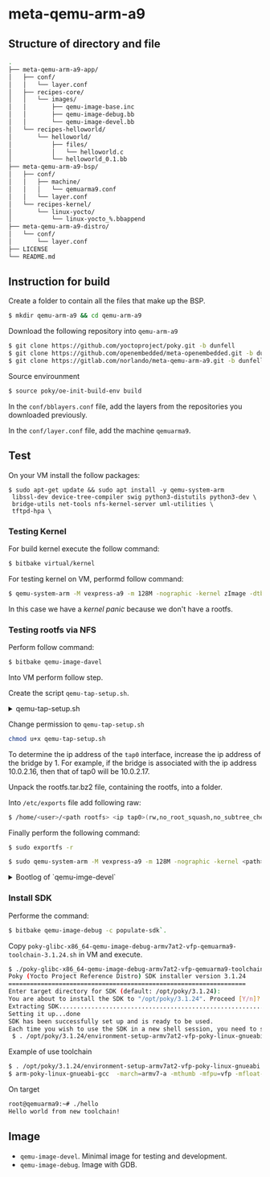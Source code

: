 # meta-qemu-arm-a9

## Structure of directory and file

```bash
.
├── meta-qemu-arm-a9-app/
│   ├── conf/
│   │   └── layer.conf
│   ├── recipes-core/
│   │   └── images/
│   │       ├── qemu-image-base.inc
│   │       ├── qemu-image-debug.bb
│   │       └── qemu-image-devel.bb
│   └── recipes-helloworld/
│       └── helloworld/
│           ├── files/
│           │   └── helloworld.c
│           └── helloworld_0.1.bb
├── meta-qemu-arm-a9-bsp/
│   ├── conf/
│   │   ├── machine/
│   │   │   └── qemuarma9.conf
│   │   └── layer.conf
│   └── recipes-kernel/
│       └── linux-yocto/
│           └── linux-yocto_%.bbappend
├── meta-qemu-arm-a9-distro/
│   └── conf/
│       └── layer.conf
├── LICENSE
└── README.md
```

## Instruction for build

Create a folder to contain all the files that make up the BSP.

```bash
$ mkdir qemu-arm-a9 && cd qemu-arm-a9
```

Download the following repository into `qemu-arm-a9`

```bash
$ git clone https://github.com/yoctoproject/poky.git -b dunfell
$ git clone https://github.com/openembedded/meta-openembedded.git -b dunfell
$ git clone https://gitlab.com/norlando/meta-qemu-arm-a9.git -b dunfell
```

Source envirounment

```bash
$ source poky/oe-init-build-env build
```

In the `conf/bblayers.conf` file, add the layers from the repositories you downloaded previously.

In the `conf/layer.conf` file, add the machine `qemuarma9`.

## Test

On your VM install the follow packages:

```
$ sudo apt-get update && sudo apt install -y qemu-system-arm 
 libssl-dev device-tree-compiler swig python3-distutils python3-dev \
 bridge-utils net-tools nfs-kernel-server uml-utilities \
 tftpd-hpa \
```

### Testing Kernel

For build kernel execute the follow command:

```bash
$ bitbake virtual/kernel
```

For testing kernel on VM, performd follow command:

```bash
$ qemu-system-arm -M vexpress-a9 -m 128M -nographic -kernel zImage -dtb vexpress-v2p-ca9-qemuarma9.dtb -append "console=ttyAMA0,115200 console=tty"
```

In this case we have a *kernel panic* because we don't have a rootfs.

### Testing rootfs via NFS

Perform follow command:

```bash
$ bitbake qemu-image-davel
```

Into VM perform follow step.

Create the script `qemu-tap-setup.sh`.

<p>
<details>
<summary>qemu-tap-setup.sh</summary>

<pre><code>
#!/bin/bash

# qemu-tap-setup.sh

echo "Create a bridge"
brctl addbr br0

echo "Add enp0s1 to bridge"
brctl addif br0 enp0s1

echo "Create tap interface"
tunctl -t tap0 -u dooraim

echo "Add tap0 to bridge"
brctl addif br0 tap0

echo "Make sure everything is up"
ifconfig enp0s1 up
ifconfig tap0 up
ifconfig br0 up

echo "Check if properly bridged"
brctl show

echo "Assign ip to br0"
dhclient -v br0
</code></pre>

</details>
</p>

Change permission to `qemu-tap-setup.sh`

```bash
chmod u+x qemu-tap-setup.sh
```

To determine the ip address of the `tap0` interface, increase the ip address of the bridge by 1. For example, if the bridge is associated with the ip address 10.0.2.16, then that of tap0 will be 10.0.2.17.

Unpack the rootfs.tar.bz2 file, containing the rootfs, into a folder.

Into `/etc/exports` file add following raw:

```bash
$ /home/<user>/<path rootfs> <ip tap0>(rw,no_root_squash,no_subtree_check)
```

Finally perform the following command:

```bash
$ sudo exportfs -r
```

```bash
$ sudo qemu-system-arm -M vexpress-a9 -m 128M -nographic -kernel <path>/zImage -dtb <path>/vexpress-v2p-ca9-qemuarma9.dtb -append "console=ttyAMA0 root=/dev/nfs ip=<ip target> nfsroot=<ip host>:<path rootfs>,nfsvers=3,tcp rw" -net tap,ifname=tap0,script=no -net nic
```

<p>
<details>
<summary>Bootlog of `qemu-imge-devel`</summary>

<pre><code>
[    0.000000] Booting Linux on physical CPU 0x0
[    0.000000] Linux version 5.4.237-yocto-standard (oe-user@oe-host) (gcc version 9.5.0 (GCC)) #1 SMP PREEMPT Sat Mar 18 03:22:05 UTC 2023
[    0.000000] CPU: ARMv7 Processor [410fc090] revision 0 (ARMv7), cr=10c5387d
[    0.000000] CPU: PIPT / VIPT nonaliasing data cache, VIPT nonaliasing instruction cache
[    0.000000] OF: fdt: Machine model: V2P-CA9
[    0.000000] Memory policy: Data cache writeback
[    0.000000] Reserved memory: created DMA memory pool at 0x4c000000, size 8 MiB
[    0.000000] OF: reserved mem: initialized node vram@4c000000, compatible id shared-dma-pool
[    0.000000] CPU: All CPU(s) started in SVC mode.
[    0.000000] percpu: Embedded 19 pages/cpu s47692 r8192 d21940 u77824
[    0.000000] Built 1 zonelists, mobility grouping on.  Total pages: 32480
[    0.000000] Kernel command line: console=ttyAMA0 root=/dev/nfs ip=10.0.2.17 nfsroot=10.0.2.15:/home/dooraim/rootfs,nfsvers=3,tcp rw
[    0.000000] Dentry cache hash table entries: 16384 (order: 4, 65536 bytes, linear)
[    0.000000] Inode-cache hash table entries: 8192 (order: 3, 32768 bytes, linear)
[    0.000000] mem auto-init: stack:off, heap alloc:off, heap free:off
[    0.000000] Memory: 116088K/131072K available (8192K kernel code, 728K rwdata, 2188K rodata, 1024K init, 287K bss, 14984K reserved, 0K cma-reserved, 0K highmem)
[    0.000000] SLUB: HWalign=64, Order=0-3, MinObjects=0, CPUs=4, Nodes=1
[    0.000000] ftrace: allocating 31405 entries in 93 pages
[    0.000000] rcu: Preemptible hierarchical RCU implementation.
[    0.000000] 	Tasks RCU enabled.
[    0.000000] rcu: RCU calculated value of scheduler-enlistment delay is 10 jiffies.
[    0.000000] NR_IRQS: 16, nr_irqs: 16, preallocated irqs: 16
[    0.000000] GIC CPU mask not found - kernel will fail to boot.
[    0.000000] GIC CPU mask not found - kernel will fail to boot.
[    0.000000] L2C: platform modifies aux control register: 0x02020000 -> 0x02420000
[    0.000000] L2C: DT/platform modifies aux control register: 0x02020000 -> 0x02420000
[    0.000000] L2C-310 enabling early BRESP for Cortex-A9
[    0.000000] L2C-310 full line of zeros enabled for Cortex-A9
[    0.000000] L2C-310 dynamic clock gating disabled, standby mode disabled
[    0.000000] L2C-310 cache controller enabled, 8 ways, 128 kB
[    0.000000] L2C-310: CACHE_ID 0x410000c8, AUX_CTRL 0x46420001
[    0.000251] sched_clock: 32 bits at 24MHz, resolution 41ns, wraps every 89478484971ns
[    0.005063] clocksource: arm,sp804: mask: 0xffffffff max_cycles: 0xffffffff, max_idle_ns: 1911260446275 ns
[    0.005909] smp_twd: clock not found -2
[    0.010657] Console: colour dummy device 80x30
[    0.011095] Calibrating local timer... 93.04MHz.
[    0.066034] Calibrating delay loop... 841.31 BogoMIPS (lpj=4206592)
[    0.139054] pid_max: default: 32768 minimum: 301
[    0.140067] LSM: Security Framework initializing
[    0.141311] Mount-cache hash table entries: 1024 (order: 0, 4096 bytes, linear)
[    0.141362] Mountpoint-cache hash table entries: 1024 (order: 0, 4096 bytes, linear)
[    0.156389] CPU: Testing write buffer coherency: ok
[    0.157449] CPU0: Spectre v2: using BPIALL workaround
[    0.167549] CPU0: thread -1, cpu 0, socket 0, mpidr 80000000
[    0.173561] Setting up static identity map for 0x60100000 - 0x60100060
[    0.174375] rcu: Hierarchical SRCU implementation.
[    0.178429] smp: Bringing up secondary CPUs ...
[    0.185158] smp: Brought up 1 node, 1 CPU
[    0.185239] SMP: Total of 1 processors activated (841.31 BogoMIPS).
[    0.185326] CPU: All CPU(s) started in SVC mode.
[    0.194955] devtmpfs: initialized
[    0.206913] VFP support v0.3: implementor 41 architecture 3 part 30 variant 9 rev 0
[    0.233278] clocksource: jiffies: mask: 0xffffffff max_cycles: 0xffffffff, max_idle_ns: 19112604462750000 ns
[    0.234016] futex hash table entries: 1024 (order: 4, 65536 bytes, linear)
[    0.236545] xor: measuring software checksum speed
[    0.337568]    arm4regs  :   903.600 MB/sec
[    0.429556]    8regs     :  1204.400 MB/sec
[    0.522404]    32regs    :   994.400 MB/sec
[    0.522504] xor: using function: 8regs (1204.400 MB/sec)
[    0.553088] NET: Registered protocol family 16
[    0.557141] DMA: preallocated 256 KiB pool for atomic coherent allocations
[    0.679810] hw-breakpoint: debug architecture 0x4 unsupported.
[    0.679952] Serial: AMBA PL011 UART driver
[    0.690607] 10009000.uart: ttyAMA0 at MMIO 0x10009000 (irq = 29, base_baud = 0) is a PL011 rev1
[    0.698325] printk: console [ttyAMA0] enabled
[    0.701458] 1000a000.uart: ttyAMA1 at MMIO 0x1000a000 (irq = 30, base_baud = 0) is a PL011 rev1
[    0.703552] 1000b000.uart: ttyAMA2 at MMIO 0x1000b000 (irq = 31, base_baud = 0) is a PL011 rev1
[    0.706252] 1000c000.uart: ttyAMA3 at MMIO 0x1000c000 (irq = 32, base_baud = 0) is a PL011 rev1
[    0.708692] OF: amba_device_add() failed (-19) for /smb@4000000/motherboard/iofpga@7,00000000/wdt@f000
[    0.712304] OF: amba_device_add() failed (-19) for /memory-controller@100e0000
[    0.712808] OF: amba_device_add() failed (-19) for /memory-controller@100e1000
[    0.713656] OF: amba_device_add() failed (-19) for /watchdog@100e5000
[    0.715644] irq: type mismatch, failed to map hwirq-75 for interrupt-controller@1e001000!
[    0.913295] raid6: int32x8  gen()    84 MB/s
[    1.072268] raid6: int32x8  xor()    56 MB/s
[    1.238109] raid6: int32x4  gen()    95 MB/s
[    1.405651] raid6: int32x4  xor()    56 MB/s
[    1.563697] raid6: int32x2  gen()   537 MB/s
[    1.722155] raid6: int32x2  xor()   328 MB/s
[    1.890506] raid6: int32x1  gen()   542 MB/s
[    2.047532] raid6: int32x1  xor()   351 MB/s
[    2.047661] raid6: using algorithm int32x1 gen() 542 MB/s
[    2.047736] raid6: .... xor() 351 MB/s, rmw enabled
[    2.047843] raid6: using intx1 recovery algorithm
[    2.052980] SCSI subsystem initialized
[    2.054420] usbcore: registered new interface driver usbfs
[    2.054786] usbcore: registered new interface driver hub
[    2.055360] usbcore: registered new device driver usb
[    2.092948] clocksource: Switched to clocksource arm,sp804
[    2.638537] NET: Registered protocol family 2
[    2.639761] IP idents hash table entries: 2048 (order: 2, 16384 bytes, linear)
[    2.649451] tcp_listen_portaddr_hash hash table entries: 512 (order: 0, 6144 bytes, linear)
[    2.649885] TCP established hash table entries: 1024 (order: 0, 4096 bytes, linear)
[    2.650128] TCP bind hash table entries: 1024 (order: 1, 8192 bytes, linear)
[    2.650340] TCP: Hash tables configured (established 1024 bind 1024)
[    2.653039] UDP hash table entries: 256 (order: 1, 8192 bytes, linear)
[    2.653368] UDP-Lite hash table entries: 256 (order: 1, 8192 bytes, linear)
[    2.658694] NET: Registered protocol family 1
[    2.661868] RPC: Registered named UNIX socket transport module.
[    2.662194] RPC: Registered udp transport module.
[    2.662328] RPC: Registered tcp transport module.
[    2.663530] RPC: Registered tcp NFSv4.1 backchannel transport module.
[    2.674442] hw perfevents: enabled with armv7_cortex_a9 PMU driver, 5 counters available
[    2.678637] workingset: timestamp_bits=14 max_order=15 bucket_order=1
[    2.701799] NFS: Registering the id_resolver key type
[    2.703241] Key type id_resolver registered
[    2.703358] Key type id_legacy registered
[    2.706603] Key type cifs.idmap registered
[    2.741832] Block layer SCSI generic (bsg) driver version 0.4 loaded (major 251)
[    2.742220] io scheduler mq-deadline registered
[    2.742362] io scheduler kyber registered
[    2.747619] clcd-pl11x 1001f000.clcd: PL111 designer 41 rev2 at 0x1001f000
[    2.748777] clcd-pl11x: probe of 1001f000.clcd failed with error -2
[    2.749123] clcd-pl11x 10020000.clcd: PL111 designer 41 rev2 at 0x10020000
[    2.749351] clcd-pl11x: probe of 10020000.clcd failed with error -2
[    2.790854] brd: module loaded
[    2.864131] smsc911x 4e000000.ethernet eth0: MAC Address: 52:54:00:12:34:56
[    2.864956] usbcore: registered new interface driver usb-storage
[    2.875429] rtc-pl031 10017000.rtc: registered as rtc0
[    2.878723] device-mapper: ioctl: 4.41.0-ioctl (2019-09-16) initialised: dm-devel@redhat.com
[    2.883876] mmci-pl18x 10005000.mmci: Got CD GPIO
[    2.884316] mmci-pl18x 10005000.mmci: Got WP GPIO
[    2.886568] mmci-pl18x 10005000.mmci: mmc0: PL181 manf 41 rev0 at 0x10005000 irq 25,26 (pio)
[    2.920462] usbcore: registered new interface driver usbhid
[    2.920592] usbhid: USB HID core driver
[    2.921028] u32 classifier
[    2.921090]     input device check on
[    2.921141]     Actions configured
[    2.923474] NET: Registered protocol family 10
[    2.933295] Segment Routing with IPv6
[    2.934342] sit: IPv6, IPv4 and MPLS over IPv4 tunneling driver
[    2.938061] NET: Registered protocol family 17
[    2.939071] Key type dns_resolver registered
[    2.939412] Registering SWP/SWPB emulation handler
[    2.941559] Key type ._fscrypt registered
[    2.941684] Key type .fscrypt registered
[    2.948258] Btrfs loaded, crc32c=crc32c-generic
[    2.956391] Key type encrypted registered
[    2.960008] printk: console [netcon0] enabled
[    2.960146] netconsole: network logging started
[    2.961198] rtc-pl031 10017000.rtc: setting system clock to 2023-04-22T17:13:01 UTC (1682183581)
[    2.976580] input: AT Raw Set 2 keyboard as /devices/platform/smb@4000000/smb@4000000:motherboard/smb@4000000:motherboard:iofpga@7,00000000/10006000.kmi/serio0/input/input0
[    2.990310] Generic PHY 4e000000.ethernet-ffffffff:01: attached PHY driver [Generic PHY] (mii_bus:phy_addr=4e000000.ethernet-ffffffff:01, irq=POLL)
[    2.991491] smsc911x 4e000000.ethernet eth0: SMSC911x/921x identified at 0xc8930000, IRQ: 22
[    2.994931] IPv6: ADDRCONF(NETDEV_CHANGE): eth0: link becomes ready
[    3.028474] IP-Config: Guessing netmask 255.0.0.0
[    3.028611] IP-Config: Complete:
[    3.028871]      device=eth0, hwaddr=52:54:00:12:34:56, ipaddr=10.0.2.17, mask=255.0.0.0, gw=255.255.255.255
[    3.029036]      host=10.0.2.17, domain=, nis-domain=(none)
[    3.029146]      bootserver=255.255.255.255, rootserver=10.0.2.15, rootpath=
[    3.617528] input: ImExPS/2 Generic Explorer Mouse as /devices/platform/smb@4000000/smb@4000000:motherboard/smb@4000000:motherboard:iofpga@7,00000000/10007000.kmi/serio1/input/input2
[    3.618821] md: Waiting for all devices to be available before autodetect
[    3.618911] md: If you don't use raid, use raid=noautodetect
[    3.623787] md: Autodetecting RAID arrays.
[    3.623916] md: autorun ...
[    3.623987] md: ... autorun DONE.
[    3.719474] VFS: Mounted root (nfs filesystem) on device 0:16.
[    3.723372] devtmpfs: mounted
[    3.767104] Freeing unused kernel memory: 1024K
[    3.769716] Run /sbin/init as init process

INIT: version 2.96 booting

Starting udev
[    6.613346] udevd[118]: starting version 3.2.9
[    6.663617] random: udevd: uninitialized urandom read (16 bytes read)
[    6.679669] random: udevd: uninitialized urandom read (16 bytes read)
[    6.685518] random: udevd: uninitialized urandom read (16 bytes read)
[    6.881470] udevd[119]: starting eudev-3.2.9
[   12.900398] random: dd: uninitialized urandom read (512 bytes read)
[   15.550410] random: dbus-daemon: uninitialized urandom read (12 bytes read)
[   15.658512] random: dbus-daemon: uninitialized urandom read (12 bytes read)
[   18.097141] random: avahi-daemon: uninitialized urandom read (4 bytes read)
[   18.155810] random: avahi-daemon: uninitialized urandom read (4 bytes read)


Poky (Yocto Project Reference Distro) 3.1.24 qemuarma9 /dev/ttyAMA0



qemuarma9 login: root
root@qemuarma9:~#
root@qemuarma9:~# uname -a
Linux qemuarma9 5.4.237-yocto-standard #1 SMP PREEMPT Sat Mar 18 03:22:05 UTC 2023 armv7l GNU/Linux
root@qemuarma9:~# QEMU: Terminated
</code></pre>

</details>
</p>

### Install SDK

Performe the command:

```bash
$ bitbake qemu-image-debug -c populate-sdk`.
```

Copy `poky-glibc-x86_64-qemu-image-debug-armv7at2-vfp-qemuarma9-toolchain-3.1.24.sh` in VM and execute.

```bash
$ ./poky-glibc-x86_64-qemu-image-debug-armv7at2-vfp-qemuarma9-toolchain-3.1.24.sh                                                                     58%
Poky (Yocto Project Reference Distro) SDK installer version 3.1.24
==================================================================
Enter target directory for SDK (default: /opt/poky/3.1.24): 
You are about to install the SDK to "/opt/poky/3.1.24". Proceed [Y/n]? y
Extracting SDK.............................................................done
Setting it up...done
SDK has been successfully set up and is ready to be used.
Each time you wish to use the SDK in a new shell session, you need to source the environment setup script e.g.
 $ . /opt/poky/3.1.24/environment-setup-armv7at2-vfp-poky-linux-gnueabi
```

Example of use toolchain
```bash
$ . /opt/poky/3.1.24/environment-setup-armv7at2-vfp-poky-linux-gnueabi
$ arm-poky-linux-gnueabi-gcc  -march=armv7-a -mthumb -mfpu=vfp -mfloat-abi=softfp -fstack-protector-strong  -D_FORTIFY_SOURCE=2 -Wformat -Wformat-security -Werror=format-security --sysroot=/opt/poky/3.1.24/sysroots/armv7at2-vfp-poky-linux-gnueabi hello.c -o hello
```
On target

```bash
root@qemuarma9:~# ./hello 
Hello world from new toolchain!
```

## Image

* `qemu-image-devel`. Minimal image for testing and development.
* `qemu-image-debug`. Image with GDB.
